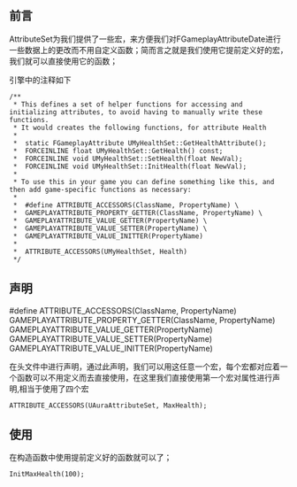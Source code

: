 ## 前言

AttributeSet为我们提供了一些宏，来方便我们对FGameplayAttributeDate进行一些数据上的更改而不用自定义函数；简而言之就是我们使用它提前定义好的宏，我们就可以直接使用它的函数；

引擎中的注释如下

```
/**
 * This defines a set of helper functions for accessing and initializing attributes, to avoid having to manually write these functions.
 * It would creates the following functions, for attribute Health
 *
 *	static FGameplayAttribute UMyHealthSet::GetHealthAttribute();
 *	FORCEINLINE float UMyHealthSet::GetHealth() const;
 *	FORCEINLINE void UMyHealthSet::SetHealth(float NewVal);
 *	FORCEINLINE void UMyHealthSet::InitHealth(float NewVal);
 *
 * To use this in your game you can define something like this, and then add game-specific functions as necessary:
 * 
 *	#define ATTRIBUTE_ACCESSORS(ClassName, PropertyName) \
 *	GAMEPLAYATTRIBUTE_PROPERTY_GETTER(ClassName, PropertyName) \
 *	GAMEPLAYATTRIBUTE_VALUE_GETTER(PropertyName) \
 *	GAMEPLAYATTRIBUTE_VALUE_SETTER(PropertyName) \
 *	GAMEPLAYATTRIBUTE_VALUE_INITTER(PropertyName)
 * 
 *	ATTRIBUTE_ACCESSORS(UMyHealthSet, Health)
 */
```

## 声明

#define ATTRIBUTE_ACCESSORS(ClassName, PropertyName)
    GAMEPLAYATTRIBUTE_PROPERTY_GETTER(ClassName, PropertyName)
    GAMEPLAYATTRIBUTE_VALUE_GETTER(PropertyName)
    GAMEPLAYATTRIBUTE_VALUE_SETTER(PropertyName)
    GAMEPLAYATTRIBUTE_VALUE_INITTER(PropertyName)

在头文件中进行声明，通过此声明，我们可以用这任意一个宏，每个宏都对应着一个函数可以不用定义而去直接使用，在这里我们直接使用第一个宏对属性进行声明,相当于使用了四个宏

```
ATTRIBUTE_ACCESSORS(UAuraAttributeSet, MaxHealth);
```

## 使用

在构造函数中使用提前定义好的函数就可以了；

```
InitMaxHealth(100);
```
